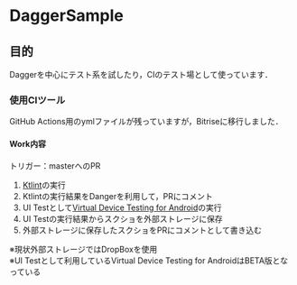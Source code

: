# DaggerSample

## 目的
Daggerを中心にテスト系を試したり，CIのテスト場として使っています．

### 使用CIツール
GitHub Actions用のymlファイルが残っていますが，Bitriseに移行しました．

#### Work内容
トリガー：masterへのPR
1. [Ktlint](https://ktlint.github.io/)の実行
1. Ktlintの実行結果をDangerを利用して，PRにコメント
1. UI Testとして[Virtual Device Testing for Android](https://devcenter.bitrise.io/testing/device-testing-for-android/)の実行
1. UI Testの実行結果からスクショを外部ストレージに保存
1. 外部ストレージに保存したスクショをPRにコメントとして書き込む

※現状外部ストレージではDropBoxを使用<br>
※UI Testとして利用しているVirtual Device Testing for AndroidはBETA版となっている
